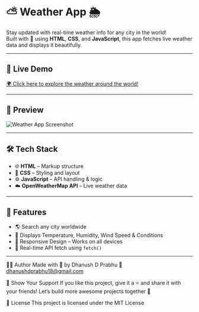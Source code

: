 # ⛅ Weather App 🌦️

Stay updated with real-time weather info for any city in the world!  
Built with 💙 using **HTML**, **CSS**, and **JavaScript**, this app fetches live weather data and displays it beautifully.

---

## 🔗 Live Demo

[🌍 Click here to explore the weather around the world!](https://dhanushdprabhu18.github.io/Weatherapp)

---

## 📸 Preview

![Weather App Screenshot](https://user-images.githubusercontent.com/your-screenshot.png) <!-- Replace with actual image URL -->

---

## 🛠️ Tech Stack

- 🌐 **HTML** – Markup structure  
- 🎨 **CSS** – Styling and layout  
- ⚙️ **JavaScript** – API handling & logic  
- ☁️ **OpenWeatherMap API** – Live weather data  

---

## 🚀 Features

- 🌎 Search any city worldwide  
- 📍 Displays Temperature, Humidity, Wind Speed & Conditions  
- 🎯 Responsive Design – Works on all devices  
- 🔁 Real-time API fetch using `fetch()`  

---

🧑‍💻 Author
Made with 💙 by Dhanush D Prabhu
📧 dhanushdprabhu18@gmail.com

🌟 Show Your Support
If you like this project, give it a ⭐ and share it with your friends!
Let’s build more awesome projects together 🚀

📝 License
This project is licensed under the MIT License

